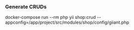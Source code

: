 
### Generate CRUDs

docker-compose run --rm php yii shop:crud --appconfig=/app/project/src/modules/shop/config/giiant.php